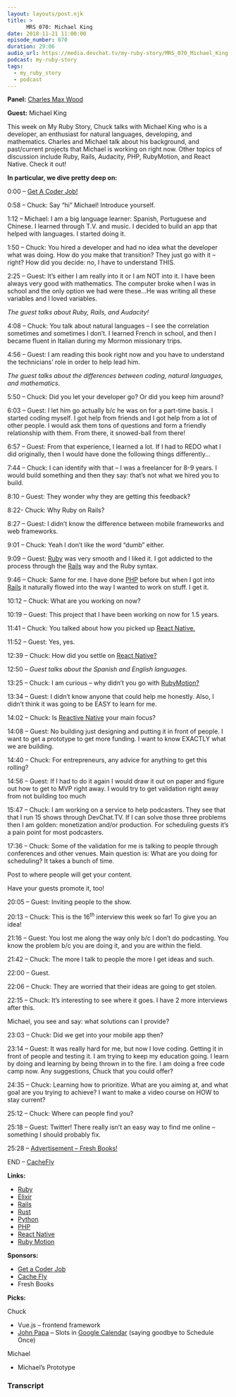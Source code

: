 ```yaml
---
layout: layouts/post.njk
title: >
      MRS 070: Michael King
date: 2018-11-21 11:00:00
episode_number: 070
duration: 29:06
audio_url: https://media.devchat.tv/my-ruby-story/MRS_070_Michael_King.mp3
podcast: my-ruby-story
tags: 
  - my_ruby_story
  - podcast
---
```


 **Panel:** [Charles Max Wood](https://twitter.com/cmaxw?ref_src=twsrc%255Egoogle%257Ctwcamp%255Eserp%257Ctwgr%255Eauthor)

**Guest:** Michael King

This week on My Ruby Story, Chuck talks with Michael King who is a developer, an enthusiast for natural languages, developing, and mathematics. Charles and Michael talk about his background, and past/current projects that Michael is working on right now. Other topics of discussion include Ruby, Rails, Audacity, PHP, RubyMotion, and React Native. Check it out!

**In particular, we dive pretty deep on:**

0:00 – [Get A Coder Job!](http://getacoderjob.com/)

0:58 – Chuck: Say “hi” Michael! Introduce yourself.

1:12 – Michael: I am a big language learner: Spanish, Portuguese and Chinese. I learned through T.V. and music. I decided to build an app that helped with languages. I started doing it.

1:50 – Chuck: You hired a developer and had no idea what the developer what was doing. How do you make that transition? They just go with it – right? How did you decide: no, I have to understand THIS.

2:25 – Guest: It’s either I am really into it or I am NOT into it. I have been always very good with mathematics. The computer broke when I was in school and the only option we had were these...He was writing all these variables and I loved variables.

_The guest talks about Ruby, Rails, and Audacity!_

4:08 – Chuck: You talk about natural languages – I see the correlation sometimes and sometimes I don’t. I learned French in school, and then I became fluent in Italian during my Mormon missionary trips.

4:56 – Guest: I am reading this book right now and you have to understand the technicians’ role in order to help lead him.

_The guest talks about the differences between coding, natural languages, and mathematics._

5:50 – Chuck: Did you let your developer go? Or did you keep him around?

6:03 – Guest: I let him go actually b/c he was on for a part-time basis. I started coding myself. I got help from friends and I got help from a lot of other people. I would ask them tons of questions and form a friendly relationship with them. From there, it snowed-ball from there!

6:57 – Guest: From that experience, I learned a lot. If I had to REDO what I did originally, then I would have done the following things differently...

7:44 – Chuck: I can identify with that – I was a freelancer for 8-9 years. I would build something and then they say: that’s not what we hired you to build.

8:10 – Guest: They wonder why they are getting this feedback?

8:22- Chuck: Why Ruby on Rails?

8:27 – Guest: I didn’t know the difference between mobile frameworks and web frameworks.

9:01 – Chuck: Yeah I don’t like the word “dumb” either.

9:09 – Guest: [Ruby](https://www.ruby-lang.org/en/) was very smooth and I liked it. I got addicted to the process through the [Rails](https://github.com/rails/rails) way and the Ruby syntax.

9:46 – Chuck: Same for me. I have done [PHP](http://www.php.net) before but when I got into [Rails](https://github.com/rails/rails) it naturally flowed into the way I wanted to work on stuff. I get it.

10:12 – Chuck: What are you working on now?

10:19 – Guest: This project that I have been working on now for 1.5 years.

11:41 – Chuck: You talked about how you picked up [React Native.](https://facebook.github.io/react-native/)

11:52 – Guest: Yes, yes.

12:39 – Chuck: How did you settle on [React Native?](https://facebook.github.io/react-native/)

12:50 – _Guest talks about the Spanish and English languages._

13:25 – Chuck: I am curious – why didn’t you go with [RubyMotion?](http://www.rubymotion.com)

13:34 – Guest: I didn’t know anyone that could help me honestly. Also, I didn’t think it was going to be EASY to learn for me.

14:02 – Chuck: Is [Reactive Native](https://facebook.github.io/react-native/) your main focus?

14:08 – Guest: No building just designing and putting it in front of people. I want to get a prototype to get more funding. I want to know EXACTLY what we are building.

14:40 – Chuck: For entrepreneurs, any advice for anything to get this rolling?

14:56 – Guest: If I had to do it again I would draw it out on paper and figure out how to get to MVP right away. I would try to get validation right away from not building too much

15:47 – Chuck: I am working on a service to help podcasters. They see that that I run 15 shows through DevChat.TV. If I can solve those three problems then I am golden: monetization and/or production. For scheduling guests it’s a pain point for most podcasters.

17:36 – Chuck: Some of the validation for me is talking to people through conferences and other venues. Main question is: What are you doing for scheduling? It takes a bunch of time.

Post to where people will get your content.

Have your guests promote it, too!

20:05 – Guest: Inviting people to the show.

20:13 – Chuck: This is the 16<sup>th</sup> interview this week so far! To give you an idea!

21:16 – Guest: You lost me along the way only b/c I don’t do podcasting. You know the problem b/c you are doing it, and you are within the field.

21:42 – Chuck: The more I talk to people the more I get ideas and such.

22:00 – Guest.

22:06 – Chuck: They are worried that their ideas are going to get stolen.

22:15 – Chuck: It’s interesting to see where it goes. I have 2 more interviews after this.

Michael, you see and say: what solutions can I provide?

23:03 – Chuck: Did we get into your mobile app then?

23:14 – Guest: It was really hard for me, but now I love coding. Getting it in front of people and testing it. I am trying to keep my education going. I learn by doing and learning by being thrown in to the fire. I am doing a free code camp now. Any suggestions, Chuck that you could offer?

24:35 – Chuck: Learning how to prioritize. What are you aiming at, and what goal are you trying to achieve? I want to make a video course on HOW to stay current?

25:12 – Chuck: Where can people find you?

25:18 – Guest: Twitter! There really isn’t an easy way to find me online – something I should probably fix.

25:28 – [Advertisement – Fresh Books!](https://www.freshbooks.com/?ref=ppc-na-fb&camp=US%2528SEM%2529Branded%257CEXM&ag=freshbooks+%252Bx&kw=freshbooks&campaignid=717543354&adgroupid=51893696397&kwid=kwd-298507762065&dv=c&ntwk=g&crid=285105591548&source=GOOGLE&gclid=EAIaIQobChMI8viYt8GL3gIVj4dpCh1UVgrBEAAYASAAEgK1afD_BwE&gclsrc=aw.ds&dclid=CL34x7jBi94CFVO6TwodjvwGtA)

END – [CacheFly](https://www.cachefly.com)

**Links:**

- [Ruby](https://www.ruby-lang.org/en/)
- [Elixir](https://elixir-lang.org)
- [Rails](https://github.com/rails/rails)
- [Rust](https://www.rust-lang.org/en-US/)
- [Python](https://www.python.org)
- [PHP](http://www.php.net)
- [React Native](https://facebook.github.io/react-native/)
- [Ruby Motion](http://www.rubymotion.com)

**Sponsors:**

- [Get a Coder Job](http://getacoderjob.com/)
- [Cache Fly](https://www.cachefly.com)
- Fresh Books

**Picks:**

Chuck

- Vue.js – frontend framework
- [John Papa](https://twitter.com/John_Papa) – Slots in [Google Calendar](https://twitter.com/googlecalendar?ref_src=twsrc%255Egoogle%257Ctwcamp%255Eserp%257Ctwgr%255Eauthor) (saying goodbye to Schedule Once)

Michael

- Michael’s Prototype 


### Transcript


